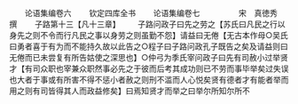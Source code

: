 <!-- { "loadSidebar": true } -->














　　论语集编卷六
　　钦定四库全书
　　论语集编卷七　　　　　宋　真徳秀　撰
　　子路第十三【凡十三章】
　　子路问政子曰先之劳之【苏氏曰凡民之行以身先之则不令而行凡民之事以身劳之则虽勤不怨】请益曰无倦【无古本作母○吴氏曰勇者喜于有为而不能持久故以此告之○程子曰子路问政孔子既告之矣及请益则曰无倦而已未尝复有所告姑使之深思也】○仲弓为季氏宰问政子曰先有司赦小过举贤才【有司众职也宰兼众职然事必先之于彼而后考其成功则已不劳而事毕举矣过失误也大者于事或有所害不得不惩小者赦之则刑不滥而人心悦矣贤有德者才有能者举而用之则有司皆得其人而政益修矣】曰焉知贤才而举之曰举尔所知尔所不
